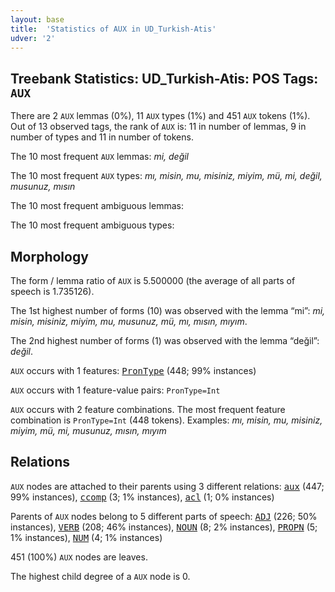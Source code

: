 ```yaml
---
layout: base
title:  'Statistics of AUX in UD_Turkish-Atis'
udver: '2'
---
```


## Treebank Statistics: UD_Turkish-Atis: POS Tags: `AUX`

There are 2 `AUX` lemmas (0%), 11 `AUX` types (1%) and 451 `AUX` tokens (1%).
Out of 13 observed tags, the rank of `AUX` is: 11 in number of lemmas, 9 in number of types and 11 in number of tokens.

The 10 most frequent `AUX` lemmas: <em>mi, değil</em>

The 10 most frequent `AUX` types:  <em>mı, misin, mu, misiniz, miyim, mü, mi, değil, musunuz, mısın</em>

The 10 most frequent ambiguous lemmas: 

The 10 most frequent ambiguous types:  



## Morphology

The form / lemma ratio of `AUX` is 5.500000 (the average of all parts of speech is 1.735126).

The 1st highest number of forms (10) was observed with the lemma “mi”: <em>mi, misin, misiniz, miyim, mu, musunuz, mü, mı, mısın, mıyım</em>.

The 2nd highest number of forms (1) was observed with the lemma “değil”: <em>değil</em>.

`AUX` occurs with 1 features: <tt><a href="tr_atis-feat-PronType.html">PronType</a></tt> (448; 99% instances)

`AUX` occurs with 1 feature-value pairs: `PronType=Int`

`AUX` occurs with 2 feature combinations.
The most frequent feature combination is `PronType=Int` (448 tokens).
Examples: <em>mı, misin, mu, misiniz, miyim, mü, mi, musunuz, mısın, mıyım</em>


## Relations

`AUX` nodes are attached to their parents using 3 different relations: <tt><a href="tr_atis-dep-aux.html">aux</a></tt> (447; 99% instances), <tt><a href="tr_atis-dep-ccomp.html">ccomp</a></tt> (3; 1% instances), <tt><a href="tr_atis-dep-acl.html">acl</a></tt> (1; 0% instances)

Parents of `AUX` nodes belong to 5 different parts of speech: <tt><a href="tr_atis-pos-ADJ.html">ADJ</a></tt> (226; 50% instances), <tt><a href="tr_atis-pos-VERB.html">VERB</a></tt> (208; 46% instances), <tt><a href="tr_atis-pos-NOUN.html">NOUN</a></tt> (8; 2% instances), <tt><a href="tr_atis-pos-PROPN.html">PROPN</a></tt> (5; 1% instances), <tt><a href="tr_atis-pos-NUM.html">NUM</a></tt> (4; 1% instances)

451 (100%) `AUX` nodes are leaves.

The highest child degree of a `AUX` node is 0.

